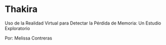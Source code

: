 # Thakira
 
Uso de la Realidad Virtual para Detectar la Pérdida de Memoria: Un Estudio Exploratorio

Por: Melissa Contreras
